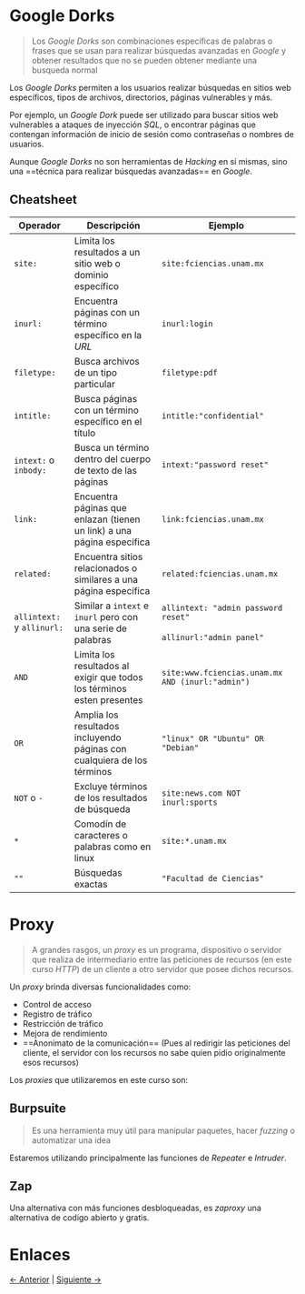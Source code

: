# Google Dorks

> Los *Google Dorks* son combinaciones específicas de palabras o frases que se usan para realizar búsquedas avanzadas en *Google* y obtener resultados que no se pueden obtener mediante una busqueda normal

Los *Google Dorks* permiten a los usuarios realizar búsquedas en sitios web específicos, tipos de archivos, directorios, páginas vulnerables y más.

Por ejemplo, un *Google Dork* puede ser utilizado para buscar sitios web vulnerables a ataques de inyección *SQL*, o encontrar páginas que contengan información de inicio de sesión como contraseñas o nombres de usuarios.

Aunque *Google Dorks* no son herramientas de *Hacking* en sí mismas, sino una ==técnica para realizar búsquedas avanzadas== en *Google*.

## Cheatsheet

| Operador                   | Descripción                                                             | Ejemplo                                                             |
| -------------------------- | ----------------------------------------------------------------------- | ------------------------------------------------------------------- |
| `site:`                    | Limita los resultados a un sitio web o dominio específico               | `site:fciencias.unam.mx`                                            |
| `inurl:`                   | Encuentra páginas con un término específico en la *URL*                 | `inurl:login`                                                       |
| `filetype:`                | Busca archivos de un tipo particular                                    | `filetype:pdf`                                                      |
| `intitle:`                 | Busca páginas con un término específico en el título                    | `intitle:"confidential"`                                            |
| `intext:` o `inbody:`      | Busca un término dentro del cuerpo de texto de las páginas              | `intext:"password reset"`                                           |
| `link:`                    | Encuentra páginas que enlazan (tienen un link) a una página específica  | `link:fciencias.unam.mx`                                            |
| `related:`                 | Encuentra sitios relacionados o similares a una página específica       | `related:fciencias.unam.mx`                                         |
| `allintext:` y `allinurl:` | Similar a `intext` e `inurl` pero con una serie de palabras             | `allintext: "admin password reset"`<br><br>`allinurl:"admin panel"` |
| `AND`                      | Limita los resultados al exigir que todos los términos esten presentes  | `site:www.fciencias.unam.mx AND (inurl:"admin")`                    |
| `OR`                       | Amplia los resultados incluyendo páginas con cualquiera de los términos | `"linux" OR "Ubuntu" OR "Debian"`                                   |
| `NOT` o `-`                | Excluye términos de los resultados de búsqueda                          | `site:news.com NOT inurl:sports`                                    |
| `*`                        | Comodín de caracteres o palabras como en linux                          | `site:*.unam.mx`                                                    |
| `""`                       | Búsquedas exactas                                                       | `"Facultad de Ciencias"`                                            |

# Proxy

> A grandes rasgos, un *proxy* es un programa, dispositivo o servidor que realiza de intermediario entre las peticiones de recursos (en este curso *HTTP*) de un cliente a otro servidor que posee dichos recursos.

Un *proxy* brinda diversas funcionalidades como:

- Control de acceso
- Registro de tráfico
- Restricción de tráfico
- Mejora de rendimiento
- ==Anonimato de la comunicación== (Pues al redirigir las peticiones del cliente, el servidor con los recursos no sabe quien pidio originalmente esos recursos)

Los *proxies* que utilizaremos en este curso son:

## Burpsuite

> Es una herramienta muy útil para manipular paquetes, hacer *fuzzing* o automatizar una idea

Estaremos utilizando principalmente las funciones de  *Repeater* e *Intruder*.

## Zap

Una alternativa con más funciones desbloqueadas, es *zaproxy* una alternativa de codigo abierto y gratis.

# Enlaces

[<- Anterior](AplicacionWeb.md) | [Siguiente ->](HFC27_09_2024.md)